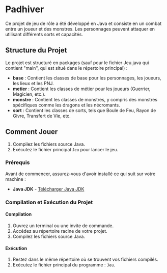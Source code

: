# Padhiver

Ce projet de jeu de rôle a été développé en Java et consiste en un combat entre un joueur et des monstres. Les personnages peuvent attaquer en utilisant différents sorts et capacités.

## Structure du Projet

Le projet est structuré en packages (sauf pour le fichier Jeu.java qui contient "main", qui est situé dans le répertoire principal)  :

- **base** : Contient les classes de base pour les personnages, les joueurs, les lieux et les PNJ.
- **metier** : Contient les classes de métier pour les joueurs (Guerrier, Magicien, etc.).
- **monstre** : Contient les classes de monstres, y compris des monstres spécifiques comme les dragons et les nécromants.
- **sort** : Contient les classes de sorts, tels que Boule de Feu, Rayon de Givre, Transfert de Vie, etc.

## Comment Jouer

1. Compilez les fichiers source Java.
2. Exécutez le fichier principal `Jeu` pour lancer le jeu.

### Prérequis

Avant de commencer, assurez-vous d'avoir installé ce qui suit sur votre machine :

- **Java JDK** - [Télécharger Java JDK](https://www.oracle.com/java/technologies/javase-jdk15-downloads.html)

### Compilation et Exécution du Projet

#### Compilation

1. Ouvrez un terminal ou une invite de commande.
2. Accédez au répertoire racine de votre projet.
3. Compilez les fichiers source Java.

#### Exécution

1. Restez dans le même répertoire où se trouvent vos fichiers compilés.
2. Exécutez le fichier principal du programme : ```Jeu```.
